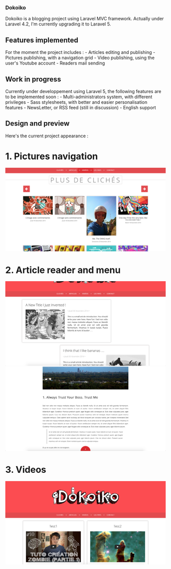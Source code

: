 ### Dokoiko

Dokoiko is a blogging project using Laravel MVC framework. Actually under Laravel 4.2, I'm currently upgrading it to Laravel 5.

## Features implemented

For the moment the project includes :
    - Articles editing and publishing
    - Pictures publishing, with a navigation grid
    - Video publishing, using the user's Youtube account
    - Readers mail sending
    
## Work in progress

Currently under developpement using Laravel 5, the following features are to be implemented soon :
    - Multi-administrators system, with different privileges
    - Sass stylesheets, with better and easier personalisation features
    - NewsLetter, or RSS feed (still in discussion)
    - English support
    
## Design and preview

Here's the current project appearance :

# 1. Pictures navigation

![Alt text](./public/ressources/assets/preview1.png)

# 2. Article reader and menu

![Alt text](./public/ressources/assets/preview2.png)
![Alt text](./public/ressources/assets/preview3.png)

# 3. Videos

![Alt text](./public/ressources/assets/preview4.png)